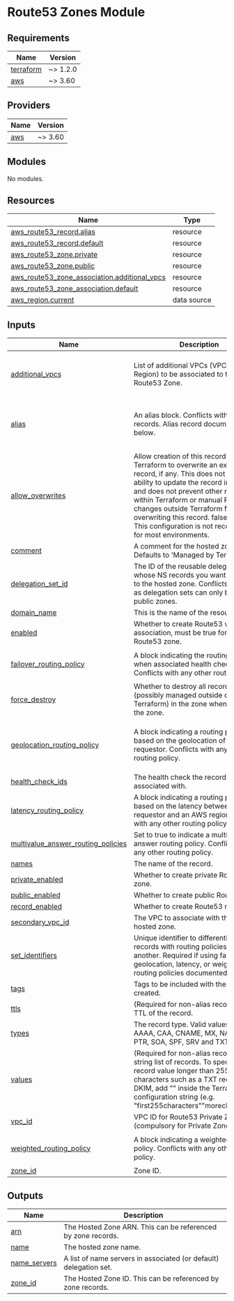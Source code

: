 # Route53 Zones Module

<!-- BEGINNING OF PRE-COMMIT-TERRAFORM DOCS HOOK -->
## Requirements

| Name | Version |
|------|---------|
| <a name="requirement_terraform"></a> [terraform](#requirement\_terraform) | ~> 1.2.0 |
| <a name="requirement_aws"></a> [aws](#requirement\_aws) | ~> 3.60 |

## Providers

| Name | Version |
|------|---------|
| <a name="provider_aws"></a> [aws](#provider\_aws) | ~> 3.60 |

## Modules

No modules.

## Resources

| Name | Type |
|------|------|
| [aws_route53_record.alias](https://registry.terraform.io/providers/hashicorp/aws/latest/docs/resources/route53_record) | resource |
| [aws_route53_record.default](https://registry.terraform.io/providers/hashicorp/aws/latest/docs/resources/route53_record) | resource |
| [aws_route53_zone.private](https://registry.terraform.io/providers/hashicorp/aws/latest/docs/resources/route53_zone) | resource |
| [aws_route53_zone.public](https://registry.terraform.io/providers/hashicorp/aws/latest/docs/resources/route53_zone) | resource |
| [aws_route53_zone_association.additional_vpcs](https://registry.terraform.io/providers/hashicorp/aws/latest/docs/resources/route53_zone_association) | resource |
| [aws_route53_zone_association.default](https://registry.terraform.io/providers/hashicorp/aws/latest/docs/resources/route53_zone_association) | resource |
| [aws_region.current](https://registry.terraform.io/providers/hashicorp/aws/latest/docs/data-sources/region) | data source |

## Inputs

| Name | Description | Type | Default | Required |
|------|-------------|------|---------|:--------:|
| <a name="input_additional_vpcs"></a> [additional\_vpcs](#input\_additional\_vpcs) | List of additional VPCs (VPC Id and Region) to be associated to the Private Route53 Zone. | <pre>list(object({<br>    vpc_id = string<br>    region = optional(string)<br>  }))</pre> | `[]` | no |
| <a name="input_alias"></a> [alias](#input\_alias) | An alias block. Conflicts with ttl & records. Alias record documented below. | <pre>object({<br>    names                   = list(string)<br>    zone_ids                = list(string)<br>    evaluate_target_healths = list(bool)<br>  })</pre> | <pre>{<br>  "evaluate_target_healths": [],<br>  "names": [],<br>  "zone_ids": []<br>}</pre> | no |
| <a name="input_allow_overwrites"></a> [allow\_overwrites](#input\_allow\_overwrites) | Allow creation of this record in Terraform to overwrite an existing record, if any. This does not affect the ability to update the record in Terraform and does not prevent other resources within Terraform or manual Route 53 changes outside Terraform from overwriting this record. false by default. This configuration is not recommended for most environments. | `list(bool)` | `[]` | no |
| <a name="input_comment"></a> [comment](#input\_comment) | A comment for the hosted zone. Defaults to 'Managed by Terraform'. | `string` | `"Managed by Terraform"` | no |
| <a name="input_delegation_set_id"></a> [delegation\_set\_id](#input\_delegation\_set\_id) | The ID of the reusable delegation set whose NS records you want to assign to the hosted zone. Conflicts with vpc as delegation sets can only be used for public zones. | `string` | `""` | no |
| <a name="input_domain_name"></a> [domain\_name](#input\_domain\_name) | This is the name of the resource. | `string` | n/a | yes |
| <a name="input_enabled"></a> [enabled](#input\_enabled) | Whether to create Route53 vpc association, must be true for Private Route53 zone. | `bool` | `false` | no |
| <a name="input_failover_routing_policy"></a> [failover\_routing\_policy](#input\_failover\_routing\_policy) | A block indicating the routing behavior when associated health check fails. Conflicts with any other routing policy. | <pre>object({<br>    type = string<br>  })</pre> | `null` | no |
| <a name="input_force_destroy"></a> [force\_destroy](#input\_force\_destroy) | Whether to destroy all records (possibly managed outside of Terraform) in the zone when destroying the zone. | `bool` | `true` | no |
| <a name="input_geolocation_routing_policy"></a> [geolocation\_routing\_policy](#input\_geolocation\_routing\_policy) | A block indicating a routing policy based on the geolocation of the requestor. Conflicts with any other routing policy. | <pre>object({<br>    continent   = optional(string)<br>    country     = optional(string)<br>    subdivision = optional(string)<br>  })</pre> | `null` | no |
| <a name="input_health_check_ids"></a> [health\_check\_ids](#input\_health\_check\_ids) | The health check the record should be associated with. | `list(string)` | `[]` | no |
| <a name="input_latency_routing_policy"></a> [latency\_routing\_policy](#input\_latency\_routing\_policy) | A block indicating a routing policy based on the latency between the requestor and an AWS region. Conflicts with any other routing policy. | <pre>object({<br>    region = string<br>  })</pre> | `null` | no |
| <a name="input_multivalue_answer_routing_policies"></a> [multivalue\_answer\_routing\_policies](#input\_multivalue\_answer\_routing\_policies) | Set to true to indicate a multivalue answer routing policy. Conflicts with any other routing policy. | `list(bool)` | `[]` | no |
| <a name="input_names"></a> [names](#input\_names) | The name of the record. | `list(string)` | `[]` | no |
| <a name="input_private_enabled"></a> [private\_enabled](#input\_private\_enabled) | Whether to create private Route53 zone. | `bool` | `false` | no |
| <a name="input_public_enabled"></a> [public\_enabled](#input\_public\_enabled) | Whether to create public Route53 zone. | `bool` | `false` | no |
| <a name="input_record_enabled"></a> [record\_enabled](#input\_record\_enabled) | Whether to create Route53 record set. | `bool` | `false` | no |
| <a name="input_secondary_vpc_id"></a> [secondary\_vpc\_id](#input\_secondary\_vpc\_id) | The VPC to associate with the private hosted zone. | `string` | `""` | no |
| <a name="input_set_identifiers"></a> [set\_identifiers](#input\_set\_identifiers) | Unique identifier to differentiate records with routing policies from one another. Required if using failover, geolocation, latency, or weighted routing policies documented below. | `list(string)` | `[]` | no |
| <a name="input_tags"></a> [tags](#input\_tags) | Tags to be included with the zone created. | `map(string)` | `{}` | no |
| <a name="input_ttls"></a> [ttls](#input\_ttls) | (Required for non-alias records) The TTL of the record. | `list(string)` | `[]` | no |
| <a name="input_types"></a> [types](#input\_types) | The record type. Valid values are A, AAAA, CAA, CNAME, MX, NAPTR, NS, PTR, SOA, SPF, SRV and TXT. | `list(string)` | `[]` | no |
| <a name="input_values"></a> [values](#input\_values) | (Required for non-alias records) A string list of records. To specify a single record value longer than 255 characters such as a TXT record for DKIM, add "" inside the Terraform configuration string (e.g. "first255characters""morecharacters"). | `list(string)` | `[]` | no |
| <a name="input_vpc_id"></a> [vpc\_id](#input\_vpc\_id) | VPC ID for Route53 Private Zone (compulsory for Private Zones). | `string` | `""` | no |
| <a name="input_weighted_routing_policy"></a> [weighted\_routing\_policy](#input\_weighted\_routing\_policy) | A block indicating a weighted routing policy. Conflicts with any other routing policy. | <pre>object({<br>    weight = number<br>  })</pre> | `null` | no |
| <a name="input_zone_id"></a> [zone\_id](#input\_zone\_id) | Zone ID. | `string` | `""` | no |

## Outputs

| Name | Description |
|------|-------------|
| <a name="output_arn"></a> [arn](#output\_arn) | The Hosted Zone ARN. This can be referenced by zone records. |
| <a name="output_name"></a> [name](#output\_name) | The hosted zone name. |
| <a name="output_name_servers"></a> [name\_servers](#output\_name\_servers) | A list of name servers in associated (or default) delegation set. |
| <a name="output_zone_id"></a> [zone\_id](#output\_zone\_id) | The Hosted Zone ID. This can be referenced by zone records. |
<!-- END OF PRE-COMMIT-TERRAFORM DOCS HOOK -->
